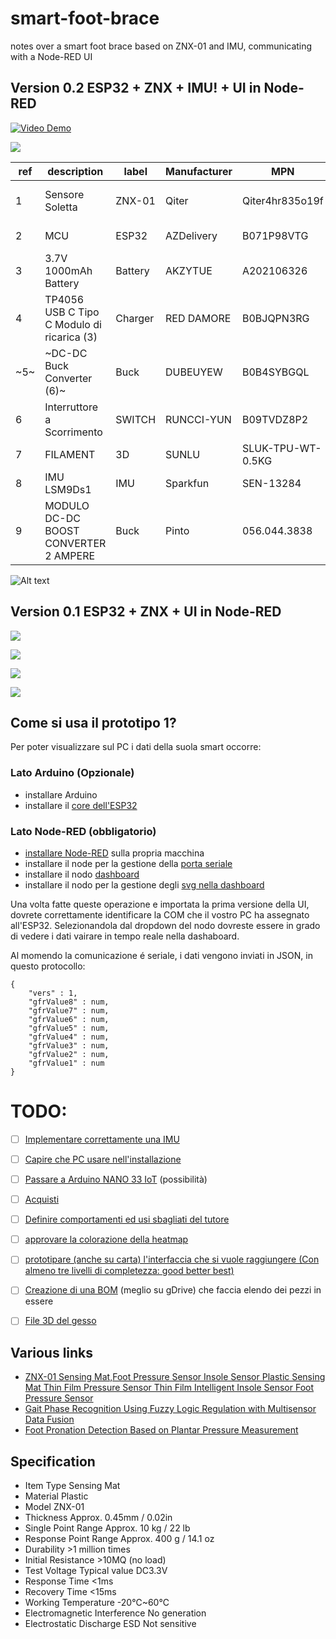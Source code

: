 # smart-foot-brace
notes over a smart foot brace based on ZNX-01 and IMU, communicating with a Node-RED UI

## Version 0.2 ESP32 + ZNX + IMU! + UI in Node-RED

[![Video Demo](https://img.youtube.com/vi/2a6iHeYnoPc/0.jpg)](https://www.youtube.com/watch?v=2a6iHeYnoPc)


![](https://github.com/vongomben/smart-foot-brace/blob/main/img/v02.png)

|ref|description                               |label  |Manufacturer|MPN               |DPN               |link                                                                                          |
|---|------------------------------------------|-------|------------|------------------|------------------|----------------------------------------------------------------------------------------------|
|1  |Sensore Soletta                           |ZNX-01 |Qiter       |Qiter4hr835o19f   |B08CXZ6QWM        |https://www.amazon.it/intelligente-pressione-Accessorio-tappetino-sensibile/dp/B08CXZ6QWM     |
|2  |MCU                                       |ESP32  |AZDelivery  |B071P98VTG        |B071P98VTG        |https://www.amazon.it/AZDelivery-NodeMCU-Development-Arduino-gratuito/dp/B071P98VTG/          |
|3  | 3.7V 1000mAh Battery                     |Battery|AKZYTUE     |A202106326        |A202106326        |https://www.amazon.it/AKZYTUE-Batteria-ricaricabile-polimeri-connettore/dp/B0983K9BMK/        |
|4  |TP4056 USB C Tipo C Modulo di ricarica (3)|Charger|RED DAMORE  |B0BJQPN3RG        |B0BJQPN3RG        |https://www.amazon.it/RED-DAMORE-ricarica-batteria-protezione/dp/B0BJQPN3RG/                  |
|~5~  |~DC-DC Buck Converter (6)~                  |Buck   |DUBEUYEW    |B0B4SYBGQL        |B0B4SYBGQL        |https://www.amazon.it/DUBEUYEW-Converter-Modulo-alimentazione-regolabile/dp/B0B4SYBGQL        |
|6  |Interruttore a Scorrimento                |SWITCH |RUNCCI-YUN  |B09TVDZ8P2        |B09TVDZ8P2        |https://www.amazon.it/RUNCCI-YUN-Interruttore-Scorrimento-Posizione-Elettronici/dp/B09TVDZ8P2/|
|7  |FILAMENT                                  |3D     |SUNLU       |‎SLUK-TPU-WT-0.5KG|‎SLUK-TPU-WT-0.5KG|https://www.amazon.it/SUNLU-Filament-Dimensional-Accuracy-Printing/dp/B07R6PMXSP              |
|8  |IMU LSM9Ds1                               |IMU    |Sparkfun    |SEN-13284         |SEN-13284         |https://www.sparkfun.com/products/retired/13284                                               |
|9  |MODULO DC-DC BOOST CONVERTER 2 AMPERE     |Buck   |Pinto       |056.044.3838      |056.044.3838      |                                                                                              |

![Alt text](image.png)

## Version 0.1 ESP32 + ZNX + UI in Node-RED

![](https://github.com/vongomben/smart-foot-brace/blob/main/img/2023-06-30%2019-23-06_470-500.gif?raw=true)

![](https://github.com/vongomben/smart-foot-brace/blob/main/img/v01.png?raw=true)

![](https://github.com/vongomben/smart-foot-brace/blob/main/img/ui.PNG?raw=true)

![](https://github.com/vongomben/smart-foot-brace/blob/main/img/Gesso-Smart-01.gif?raw=true)

## Come si usa il prototipo 1?

Per poter visualizzare sul PC i dati della suola smart occorre:

### Lato Arduino (Opzionale)

* installare Arduino
* installare il [core dell'ESP32](https://randomnerdtutorials.com/installing-the-esp32-board-in-arduino-ide-windows-instructions/)

### Lato Node-RED (obbligatorio)

* [installare Node-RED](https://nodered.org/docs/getting-started/windows) sulla propria macchina
* installare il node per la gestione della [porta seriale](https://flows.nodered.org/node/node-red-node-serialport)
* installare il nodo [dashboard](https://flows.nodered.org/node/node-red-dashboard)
* installare il nodo per la gestione degli [svg nella dashboard](https://flows.nodered.org/node/node-red-contrib-ui-svg) 

Una volta fatte queste operazione e importata la prima versione della UI, dovrete correttamente identificare la COM che il vostro PC ha assegnato all'ESP32. Selezionandola dal dropdown del nodo dovreste essere in grado di vedere i dati vairare in tempo reale nella dashaboard.

Al momendo la comunicazione é seriale, i dati vengono inviati in JSON, in questo protocollo:

```
{
    "vers" : 1,
    "gfrValue8" : num,
    "gfrValue7" : num,
    "gfrValue6" : num,
    "gfrValue5" : num,
    "gfrValue4" : num,
    "gfrValue3" : num,
    "gfrValue2" : num,
    "gfrValue1" : num
}
```

# TODO:

* [ ] [Implementare correttamente una IMU](https://github.com/vongomben/smart-foot-brace/issues/1)
* [ ] [Capire che PC usare nell'installazione](https://github.com/vongomben/smart-foot-brace/issues/2)
* [ ] [Passare a Arduino NANO 33 IoT](https://github.com/vongomben/smart-foot-brace/issues/3) (possibilità)
* [ ] [Acquisti](https://github.com/vongomben/smart-foot-brace/issues?q=is%3Aissue+is%3Aopen+label%3Aacquisti)
* [ ] [Definire comportamenti ed usi sbagliati del tutore](https://github.com/vongomben/smart-foot-brace/issues/5)
* [ ] [approvare la colorazione della heatmap](https://github.com/vongomben/smart-foot-brace/issues/6)
* [ ] [prototipare (anche su carta) l'interfaccia che si vuole raggiungere (Con almeno tre livelli di completezza: good better best)](https://github.com/vongomben/smart-foot-brace/issues/9)
* [ ] [Creazione di una BOM](https://github.com/vongomben/smart-foot-brace/issues/7) (meglio su gDrive) che faccia elendo dei pezzi in essere
* [ ] [File 3D del gesso](https://github.com/vongomben/smart-foot-brace/issues/8)





## Various links 

* [ZNX-01 Sensing Mat,Foot Pressure Sensor Insole Sensor Plastic Sensing Mat Thin Film Pressure Sensor Thin Film Intelligent Insole Sensor Foot Pressure Sensor](https://www.amazon.com/ZNX-01-Sensing-Pressure-Plastic-Intelligent/dp/B09PF5TNS8)  
* [Gait Phase Recognition Using Fuzzy Logic Regulation with Multisensor Data Fusion](https://www.hindawi.com/journals/js/2021/8776059/)
* [Foot Pronation Detection Based on Plantar Pressure Measurement](https://www.researchgate.net/publication/346509459_Foot_Pronation_Detection_Based_on_Plantar_Pressure_Measurement)


## Specification

* Item Type	Sensing Mat
* Material	Plastic
* Model	ZNX-01
* Thickness	Approx. 0.45mm / 0.02in
* Single Point Range	Approx. 10 kg / 22 lb
* Response Point Range	Approx. 400 g / 14.1 oz
* Durability	>1 million times
* Initial Resistance	>10MQ (no load)
* Test Voltage	Typical value DC3.3V
* Response Time	<1ms
* Recovery Time	<15ms
* Working Temperature	-20℃~60℃
* Electromagnetic Interference	No generation
* Electrostatic Discharge ESD	Not sensitive



